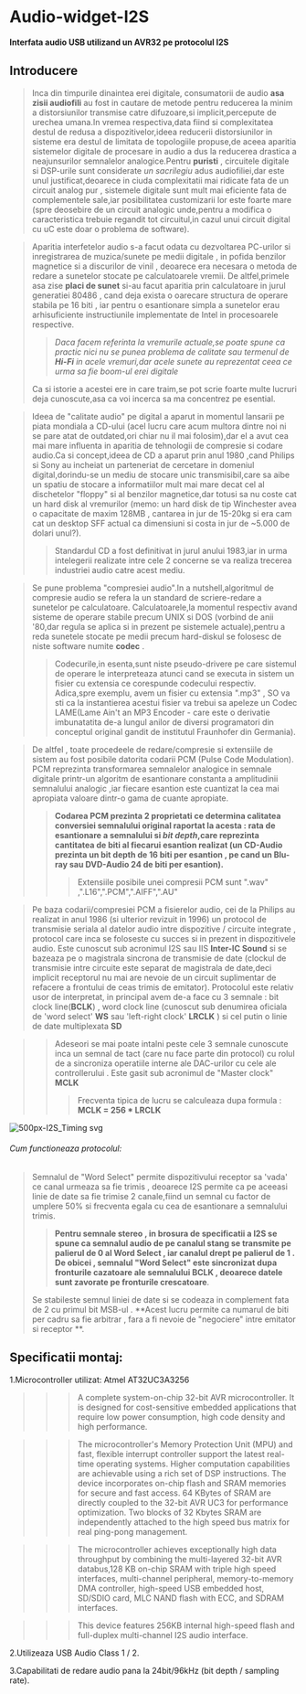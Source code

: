 # Audio-widget-I2S
**Interfata audio USB utilizand un AVR32 pe protocolul I2S**

## Introducere
>
>Inca din timpurile dinaintea erei digitale, consumatorii de audio **asa zisii audiofili** au fost in cautare de metode pentru reducerea la minim a distorsiunilor transmise catre difuzoare,si implicit,percepute de urechea umana.In vremea respectiva,data fiind si complexitatea destul de redusa a dispozitivelor,ideea reducerii distorsiunilor in sisteme era destul de limitata de topologiile propuse,de aceea aparitia sistemelor digitale de procesare in audio a dus la reducerea drastica a neajunsurilor semnalelor analogice.Pentru **puristi** , circuitele digitale si DSP-urile sunt considerate _un sacrilegiu_ adus audiofiliei,dar este unul justificat,deoarece in ciuda complexitatii mai ridicate fata de un circuit analog pur , sistemele digitale sunt mult mai eficiente fata de complementele sale,iar posibilitatea customizarii lor este foarte mare (spre deosebire de un circuit analogic unde,pentru a modifica o caracteristica trebuie regandit tot circuitul,in cazul unui circuit digital cu uC este doar o problema de software).

>Aparitia interfetelor audio s-a facut odata cu dezvoltarea PC-urilor si inregistrarea de muzica/sunete pe medii digitale , in pofida benzilor magnetice si a discurilor de vinil , deoarece era necesara o metoda de redare a sunetelor stocate pe calculatoarele vremii. De altfel,primele asa zise **placi de sunet** si-au facut aparitia prin calculatoare in jurul generatiei 80486 , cand deja exista o oarecare structura de operare stabila pe 16 biti , iar pentru o esantionare simpla a sunetelor erau arhisuficiente instructiunile implementate de Intel in procesoarele respective.
>>_Daca facem referinta la vremurile actuale,se poate spune ca practic nici nu se punea problema de calitate sau termenul de **Hi-Fi** in acele vremuri,dar acele sunete au reprezentat ceea ce urma sa fie boom-ul erei digitale_
>
>Ca si istorie a acestei ere in care traim,se pot scrie foarte multe lucruri deja cunoscute,asa ca voi incerca sa ma concentrez pe esential.

>Ideea de "calitate audio" pe digital a aparut in momentul lansarii pe piata mondiala a CD-ului (acel lucru care acum multora dintre noi ni se pare atat de outdated,ori chiar nu il mai folosim),dar el a avut cea mai mare influenta in aparitia de tehnologii de compresie si codare audio.Ca si concept,ideea de CD a aparut prin anul 1980 ,cand Philips si Sony au incheiat un parteneriat de cercetare in domeniul digital,dorindu-se un mediu de stocare unic transmisibil,care sa aibe un spatiu de stocare a informatiilor mult mai mare decat cel al dischetelor "floppy" si al benzilor magnetice,dar totusi sa nu coste cat un hard disk al vremurilor (memo: un hard disk de tip Winchester avea o capacitate de maxim 128MB , cantarea in jur de 15-20kg si era cam cat un desktop SFF actual ca dimensiuni si costa in jur de ~5.000 de dolari unul?).
>>Standardul CD a fost definitivat in jurul anului 1983,iar in urma intelegerii realizate intre cele 2 concerne se va realiza trecerea industriei audio catre acest mediu.

>Se pune problema "compresiei audio".In a nutshell,algoritmul de compresie audio se refera la un standard de scriere-redare a sunetelor pe calculatoare. Calculatoarele,la momentul respectiv avand sisteme de operare stabile precum UNIX si DOS (vorbind de anii '80,dar regula se aplica si in prezent pe sistemele actuale),pentru a reda sunetele stocate pe medii precum hard-diskul se folosesc de niste software numite **codec** .
>>Codecurile,in esenta,sunt niste pseudo-drivere pe care sistemul de operare le interpreteaza atunci cand se executa in sistem un fisier cu extensia ce corespunde codecului respectiv.
>>Adica,spre exemplu, avem un fisier cu extensia ".mp3" , SO va sti ca la instantierea acestui fisier va trebui sa apeleze un Codec LAME(Lame Ain't an MP3 Encoder - care este o derivatie imbunatatita de-a lungul anilor de diversi programatori din conceptul original gandit de institutul Fraunhofer din Germania).

>De altfel , toate procedeele de redare/compresie si extensiile de sistem au fost posibile datorita codarii PCM (Pulse Code Modulation).
PCM reprezinta transformarea semnalelor analogice in semnale digitale printr-un algoritm de esantionare constanta a amplitudinii semnalului analogic ,iar fiecare esantion este cuantizat la cea mai apropiata valoare dintr-o gama de cuante apropiate.
>>**Codarea PCM prezinta 2 proprietati ce determina calitatea conversiei semnalului original raportat la acesta : rata de esantionare a semnalului si _bit depth_,care reprezinta cantitatea de biti al fiecarui esantion realizat (un CD-Audio prezinta un bit depth de 16 biti per esantion , pe cand un Blu-ray sau DVD-Audio 24 de biti per esantion).**
>>> Extensiile posibile unei compresii PCM sunt ".wav" ,".L16",".PCM",".AIFF",".AU"

>Pe baza codarii/compresiei PCM a fisierelor audio, cei de la Philips au realizat in anul 1986 (si ulterior revizuit in 1996) un protocol de transmisie seriala al datelor audio intre dispozitive / circuite integrate , protocol care inca se foloseste cu succes si in prezent in dispozitivele audio. Este cunoscut sub acronimul I2S sau IIS **Inter-IC Sound** si se bazeaza pe o magistrala sincrona de transmisie de date (clockul de transmisie intre circuite este separat de magistrala de date,deci implicit receptorul nu mai are nevoie de un circuit suplimentar de refacere a frontului de ceas trimis de emitator).
>Protocolul este relativ usor de interpretat, in principal avem de-a face cu 3 semnale : bit clock line(**BCLK**) , word clock line (cunoscut sub denumirea oficiala de 'word select' **WS** sau 'left-right clock' **LRCLK** ) si cel putin o linie de date multiplexata **SD**

>>Adeseori se mai poate intalni peste cele 3 semnale cunoscute inca un semnal de tact (care nu face parte din protocol) cu rolul de a sincroniza operatiile interne ale DAC-urilor cu cele ale controllerului . Este gasit sub acronimul de "Master clock" **MCLK**
>>>Frecventa tipica de lucru se calculeaza dupa formula : **MCLK = 256 * LRCLK**

![500px-I2S_Timing svg](https://user-images.githubusercontent.com/54248886/66950287-bf636680-f060-11e9-9627-63df32e9b9f9.png)

###### Cum functioneaza protocolul:

>Semnalul de "Word Select" permite dispozitivului receptor sa 'vada' ce canal urmeaza sa fie trimis , deoarece I2S permite ca pe aceeasi linie de date sa fie trimise 2 canale,fiind un semnal cu factor de umplere 50% si frecventa egala cu cea de esantionare a semnalului trimis.
>>**Pentru semnale stereo , in brosura de specificatii a I2S se spune ca semnalul audio de pe canalul stang se transmite pe palierul de 0 al Word Select , iar canalul drept pe palierul de 1 . De obicei , semnalul "Word Select" este sincronizat dupa fronturile cazatoare ale semnalului BCLK , deoarece datele sunt zavorate pe fronturile crescatoare**.
>>
>Se stabileste semnul liniei de date si se codeaza in complement fata de 2 cu primul bit MSB-ul . **Acest lucru permite ca numarul de biti per cadru sa fie arbitrar , fara a fi nevoie de "negociere" intre emitator si receptor **.

## Specificatii montaj:

1.Microcontroller utilizat:  Atmel AT32UC3A3256 
 >>>  A complete system-on-chip 32-bit AVR microcontroller. It is designed for cost-sensitive embedded applications that require low power consumption, high code density and high performance.

 >>> The microcontroller's Memory Protection Unit (MPU) and fast, flexible interrupt controller support the latest real-time operating systems. Higher computation capabilities are achievable using a rich set of DSP instructions. The device incorporates on-chip flash and SRAM memories for secure and fast access. 64 KBytes of SRAM are directly coupled to the 32-bit AVR UC3 for performance optimization. Two blocks of 32 Kbytes SRAM are independently attached to the high speed bus matrix for real ping-pong management.

 >>> The microcontroller achieves exceptionally high data throughput by combining the multi-layered 32-bit AVR databus,128 KB on-chip SRAM with triple high speed interfaces, multi-channel peripheral, memory-to-memory DMA controller, high-speed USB embedded host, SD/SDIO card, MLC NAND flash with ECC, and SDRAM interfaces.

 >>> This device features 256KB internal high-speed flash and full-duplex multi-channel I2S audio interface.

2.Utilizeaza USB Audio Class 1 / 2.

3.Capabilitati de redare audio pana la 24bit/96kHz (bit depth / sampling rate).
